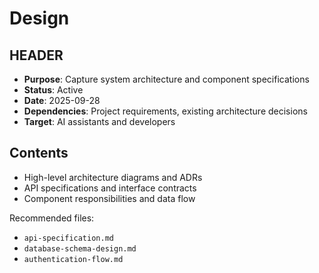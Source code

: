# Design

## HEADER
- **Purpose**: Capture system architecture and component specifications
- **Status**: Active
- **Date**: 2025-09-28
- **Dependencies**: Project requirements, existing architecture decisions
- **Target**: AI assistants and developers

## Contents
- High-level architecture diagrams and ADRs
- API specifications and interface contracts
- Component responsibilities and data flow

Recommended files:
- `api-specification.md`
- `database-schema-design.md`
- `authentication-flow.md`

